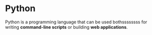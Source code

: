 <h1>Python</h1>

<p>Python is a programming language that can be used bothssssssss for writing <strong>command-line scripts</strong> or building <strong>web applications</strong>.</p>
